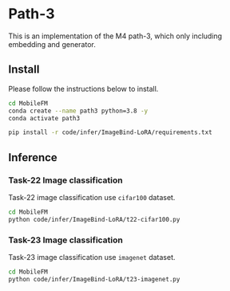 # Path-3
This is an implementation of the M4 path-3, which only including embedding and generator.

## Install
Please follow the instructions below to install.

```bash
cd MobileFM
conda create --name path3 python=3.8 -y
conda activate path3

pip install -r code/infer/ImageBind-LoRA/requirements.txt
```

## Inference
### Task-22 Image classification
Task-22 image classification use `cifar100` dataset.
```bash
cd MobileFM
python code/infer/ImageBind-LoRA/t22-cifar100.py
```

### Task-23 Image classification
Task-23 image classification use `imagenet` dataset.
```bash
cd MobileFM
python code/infer/ImageBind-LoRA/t23-imagenet.py
```
